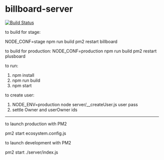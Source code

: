 # billboard-server

[![Build Status](https://travis-ci.com/guness/billboard-server.svg?token=FqAtQLMd7FgKzHtCsnhY&branch=master)](https://travis-ci.com/guness/billboard-server)

to build for stage:

NODE_CONF=stage npm run build
pm2 restart billboard

to build for production:
NODE_CONF=production npm run build
pm2 restart plusboard

to run:
1. npm install
2. npm run build
3. npm start

to create user:
1. NODE_ENV=production node server/__createUser.js user pass
2. settle Owner and userOwner ids


---
to launch production with PM2

  pm2 start ecosystem.config.js

to launch development with PM2

  pm2 start ./server/index.js
